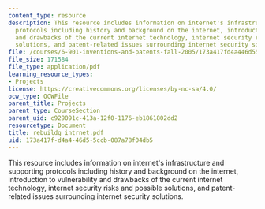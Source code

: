 ```yaml
---
content_type: resource
description: This resource includes information on internet's infrastructure and supporting
  protocols including history and background on the internet, introduction to vulnerability
  and drawbacks of the current internet technology, internet security risks and possible
  solutions, and patent-related issues surrounding internet security solutions.
file: /courses/6-901-inventions-and-patents-fall-2005/173a417fd4a446d55ccb087a78f04db5_rebuildg_intrnet.pdf
file_size: 171584
file_type: application/pdf
learning_resource_types:
- Projects
license: https://creativecommons.org/licenses/by-nc-sa/4.0/
ocw_type: OCWFile
parent_title: Projects
parent_type: CourseSection
parent_uid: c929091c-413a-12f0-1176-eb1861802dd2
resourcetype: Document
title: rebuildg_intrnet.pdf
uid: 173a417f-d4a4-46d5-5ccb-087a78f04db5
---
```

This resource includes information on internet's infrastructure and supporting protocols including history and background on the internet, introduction to vulnerability and drawbacks of the current internet technology, internet security risks and possible solutions, and patent-related issues surrounding internet security solutions.